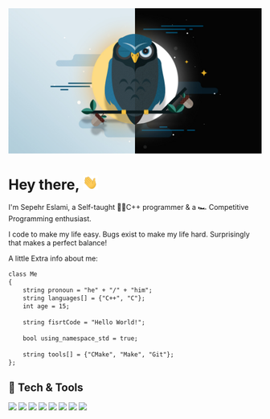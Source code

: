 <img src="night_owl.jpg">

# Hey there, <img src="wave.gif" width="30px">

I'm Sepehr Eslami, a Self-taught 👨‍💻C++ programmer & a 🏎 Competitive Programming enthusiast.

I code to make my life easy. Bugs exist to make my life hard. Surprisingly that makes a perfect balance!

A little Extra info about me:

```
class Me
{
    string pronoun = "he" + "/" + "him";
    string languages[] = {"C++", "C"};
    int age = 15;

    string fisrtCode = "Hello World!";

    bool using_namespace_std = true;

    string tools[] = {"CMake", "Make", "Git"};
};
```

## :wrench: Tech & Tools
![](https://img.shields.io/badge/OS-Linux-informational?style=flat&logo=linux&logoColor=white&color=red)
![](https://img.shields.io/badge/Distro-Manjaro-informational?style=flat&logo=manjaro&logoColor=white&color=green)
![](https://img.shields.io/badge/Editor-VSCode+Nvim-informational?style=flat&logo=visual-studio-code&logoColor=white&color=blue)
![](https://img.shields.io/badge/Code-C++-informational?style=flat&logo=c&logoColor=white&color=blue)
![](https://img.shields.io/badge/Tools-CMake-informational?style=flat&logo=cmake&logoColor=white&color=2bbc8a)
![](https://img.shields.io/badge/Tools-Clang%20Format-informational?style=flat&logo=prettier&logoColor=white&color=2bbc8a)
![](https://img.shields.io/badge/Shell-Zsh-informational?style=flat&logo=gnu-bash&logoColor=white&color=orange)
![](https://img.shields.io/badge/Type-Night%20Owl-informational?style=flat&logo=dark-reader&logoColor=white&color=black)